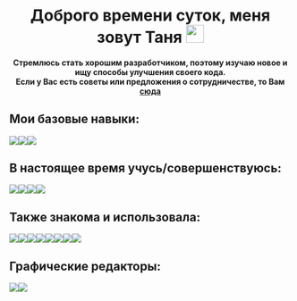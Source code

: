 <h1 align="center">Доброго времени суток, меня зовут Таня
<img src="https://github.com/blackcater/blackcater/raw/main/images/Hi.gif" height="32"/></h1>
<h4 align="center">Cтремлюсь стать хорошим разработчиком, поэтому изучаю новое и ищу способы улучшения своего кода. <br>Если у Вас есть советы или предложения о сотрудничестве, то Вам
<a href="https://t.me/tishe_tania" target="_blank">сюда</a>
</h4>


<h2>Мои базовые навыки: </h2>
<div style='display: flex;'>
<img src='https://img.shields.io/badge/html5-%23E34F26.svg?style=for-the-badge&logo=html5&logoColor=white'/>
<img src='https://img.shields.io/badge/css3-%231572B6.svg?style=for-the-badge&logo=css3&logoColor=white'/>
<img src='https://img.shields.io/badge/javascript-%23323330.svg?style=for-the-badge&logo=javascript&logoColor=%23F7DF1E'/>
</div>


<h2>В настоящее время учусь/совершенствуюсь: </h2>
<div style='display: flex;'>
<img src='https://img.shields.io/badge/react-%2320232a.svg?style=for-the-badge&logo=react&logoColor=%2361DAFB'/>
<img src='https://img.shields.io/badge/redux-%23593d88.svg?style=for-the-badge&logo=redux&logoColor=white'/>
<img src='https://img.shields.io/badge/typescript-%23007ACC.svg?style=for-the-badge&logo=typescript&logoColor=white'/>
<img src="https://img.shields.io/badge/docker-%230db7ed.svg?style=for-the-badge&logo=docker&logoColor=white"/>

</div>

<h2>Также знакомa и использовалa: </h2>
<div style='display: flex;'>
<img src="https://img.shields.io/badge/Babel-F9DC3e?style=for-the-badge&logo=babel&logoColor=black"/>
<img src="https://img.shields.io/badge/webpack-%238DD6F9.svg?style=for-the-badge&logo=webpack&logoColor=black"/>
<img src="https://img.shields.io/badge/node.js-6DA55F?style=for-the-badge&logo=node.js&logoColor=white"/>
<img src="https://img.shields.io/badge/NPM-%23CB3837.svg?style=for-the-badge&logo=npm&logoColor=white"/>
<img src="https://img.shields.io/badge/bootstrap-%238511FA.svg?style=for-the-badge&logo=bootstrap&logoColor=white"/>
<img src="https://img.shields.io/badge/php-%23777BB4.svg?style=for-the-badge&logo=php&logoColor=white"/>
<img src="https://img.shields.io/badge/mysql-%23316192.svg?style=for-the-badge&logo=mysql&logoColor=white"/>
<img src="https://img.shields.io/badge/ESLint-4B3263?style=for-the-badge&logo=eslint&logoColor=white"/>
</div>

<h2>Графические редакторы: </h2>
<div style='display: flex;'>
<img src="https://img.shields.io/badge/figma-%23F24E1E.svg?style=for-the-badge&logo=figma&logoColor=white"/>
<img src="https://img.shields.io/badge/Canva-%2300C4CC.svg?style=for-the-badge&logo=Canva&logoColor=white"/>
</div>
